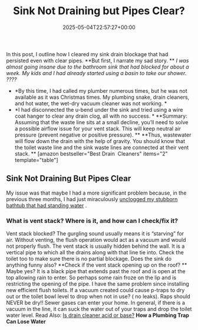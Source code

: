 ﻿---
layout: post
title: Sink Not Draining but Pipes Clear?
date: '2025-05-04T22:57:27+00:00'
categories:
- Drains
- Guide
tags: []
slug: /sink-not-draining-but-pipes-clear/
lastmod: 2025-05-07T12:21:28+03:00
---

In this post, I outline how I cleared my sink drain blockage that had persisted even with clear pipes.
**But first, I narrate my sad story. **
*I was almost going insane due to the bathroom sink that had blocked for about a week. My kids and I had already started using a basin to take our shower. ????*
- *By this time, I had called my plumber numerous times, but he was not available as it was Christmas times. My plumbing snake, drain cleaners, and hot water, the wet-dry vacuum cleaner was not working. *
- *I had disconnected the u-bend under the sink and tried using a wire coat hanger to clear any drain clog, all with no success. *
**Summary: Assuming that the waste line sits at a small decline, you’ll need to solve a possible airflow issue for your vent stack. This will keep neutral air pressure (prevent negative or positive pressure). **
**Thus, wastewater will flow down the drain with the help of gravity. You should know that the toilet waste line and the sink waste lines are connected at their vent stack. **
[amazon bestseller="Best Drain  Cleaners" items="2" template="table"]
## Sink Not Draining But Pipes Clear
My issue was that maybe I had a more significant problem because, in the previous three months, I had just miraculously
[unclogged my stubborn bathtub that had standing water](https://pestpolicy.com/how-to-unclog-a-bathtub-drain-with-standing-water/)
.
### What is vent stack? Where is it, and how can I check/fix it?
Vent stack blocked? The gurgling sound usually means it is “starving” for air. Without venting, the flush operation would act as a vacuum and would not properly flush.
The vent stack is usually hidden behind the wall. It is a vertical pipe to which all the drains along with that line tie into. Check the toilet too to make sure there is no partial blockage. Does the sink do anything funny also?
**Check if the vent stack opening up on the roof? **
Maybe yes? It is a black pipe that extends past the roof and is open at the top allowing rain to enter. So perhaps some rain froze on the lip and is restricting the opening of the pipe.
I have the same problem since installing new efficient flush toilets. If a vacuum created could cause p-traps to dry out or the toilet bowl level to drop when not in use? ( no leaks).
Raps should NEVER be dry!! Sewer gases can enter your home. In general, if there is a vacuum in the line, it can suck the water out of your traps and drop the toilet water level.
Read Also:
[Is drain cleaner acid or base?](https://pestpolicy.com/is-drain-cleaner-an-acid-or-base/)
**How a Plumbing Trap Can Lose Water**